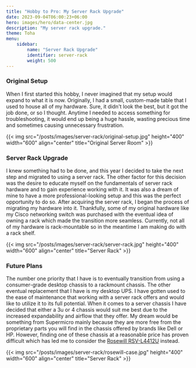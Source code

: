 ```yaml
---
title: "Hobby to Pro: My Server Rack Upgrade"
date: 2023-09-04T06:00:23+06:00
hero: images/hero/data-center.jpg
description: "My server rack upgrade."
theme: Toha
menu:
    sidebar:
        name: "Server Rack Upgrade"
        identifier: server-rack
        weight: 500
---
```


### Original Setup

When I first started this hobby, I never imagined that my setup would expand to what it is now. Originally, I had a small, custom-made table that I used to house all of my hardware. Sure, it didn't look the best, but it got the job done, or so I thought. Anytime I needed to access something for troubleshooting, it would end up being a huge hassle, wasting precious time and sometimes causing unnecessary frustration.

{{< img src="/posts/images/server-rack/original-setup.jpg" height="400" width="600" align="center" title="Original Server Room" >}}

### Server Rack Upgrade

I knew something had to be done, and this year I decided to take the next step and migrated to using a server rack. The other factor for this decision was the desire to educate myself on the fundamentals of server rack hardware and to gain experience working with it. It was also a dream of mine to have a more professional-looking setup and this was the perfect opportunity to do so. After acquiring the server rack, I began the process of migrating my hardware into it. Thankfully, some of my original hardware like my Cisco networking switch was purchased with the eventual idea of owning a rack which made the transition more seamless. Currently, not all of my hardware is rack-mountable so in the meantime I am making do with a rack shelf.

{{< img src="/posts/images/server-rack/server-rack.jpg" height="400" width="600" align="center" title="Server Rack" >}}

### Future Plans

The number one priority that I have is to eventually transition from using a consumer-grade desktop chassis to a rackmount chassis. The other eventual replacement that I have is my desktop UPS. I have gotten used to the ease of maintenance that working with a server rack offers and would like to utilize it to its full potential. When it comes to a server chassis I have decided that either a 3u or 4 chassis would suit me best due to the increased expandability and airflow that they offer. My dream would be something from Supermicro mainly because they are more free from the proprietary parts you will find in the chassis offered by brands like Dell or HP. However, finding one of these chassis at a reasonable price has proven difficult which has led me to consider the [Rosewill RSV-L4412U](https://www.newegg.ca/rosewill-rsv-l4412u-black/p/N82E16811147330) instead.

{{< img src="/posts/images/server-rack/rosewill-case.jpg" height="400" width="600" align="center" title="Server Rack" >}}
